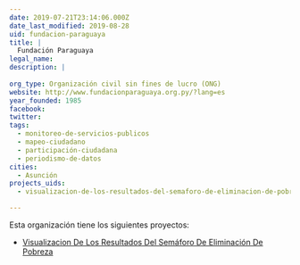 ```yaml
---
date: 2019-07-21T23:14:06.000Z
date_last_modified: 2019-08-28
uid: fundacion-paraguaya
title: |
  Fundación Paraguaya
legal_name: 
description: |
  
org_type: Organización civil sin fines de lucro (ONG)
website: http://www.fundacionparaguaya.org.py/?lang=es
year_founded: 1985
facebook: 
twitter: 
tags:
  - monitoreo-de-servicios-publicos
  - mapeo-ciudadano
  - participación-ciudadana
  - periodismo-de-datos
cities: 
  - Asunción
projects_uids:
  - visualizacion-de-los-resultados-del-semaforo-de-eliminacion-de-pobreza

---
```


Esta organización tiene los siguientes proyectos:

- [Visualizacion De Los Resultados Del Semáforo De Eliminación De Pobreza](/proyectos/visualizacion-de-los-resultados-del-semaforo-de-eliminacion-de-pobreza)
